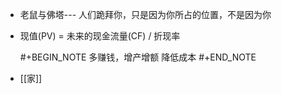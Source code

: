 - 老鼠与佛塔--- 人们跪拜你，只是因为你所占的位置，不是因为你
- 现值(PV) = 未来的现金流量(CF) / 折现率
  
  #+BEGIN_NOTE
  多赚钱，增产增额  降低成本
  #+END_NOTE
- [[家]]